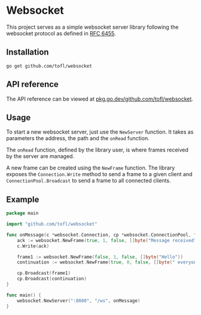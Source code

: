 # Websocket
This project serves as a simple websocket server library following the websocket protocol as defined in [RFC 6455](https://datatracker.ietf.org/doc/html/rfc6455).

## Installation
```
go get github.com/tofl/websocket
```

## API reference
The API reference can be viewed at [pkg.go.dev/github.com/tofl/websocket](https://pkg.go.dev/github.com/tofl/websocket).

## Usage
To start a new websocket server, just use the `NewServer` function. It takes as parameters the address, the path and the `onRead` function.

The `onRead` function, defined by the library user, is where frames received by the server are managed.

A new frame can be created using the `NewFrame` function. The library exposes the `Connection.Write` method to send a frame to a given client and `ConnectionPool.Broadcast` to send a frame to all connected clients.

## Example

```go
package main

import "github.com/tofl/websocket"

func onMessage(c *websocket.Connection, cp *websocket.ConnectionPool, f websocket.Frame) {
	ack := websocket.NewFrame(true, 1, false, []byte("Message received"))
	c.Write(ack)

	frame1 := websocket.NewFrame(false, 1, false, []byte("Hello"))
	continuation := websocket.NewFrame(true, 0, false, []byte(" everyone"))

	cp.Broadcast(frame1)
	cp.Broadcast(continuation)
}

func main() {
	websocket.NewServer(":8080", "/ws", onMessage)
}

```